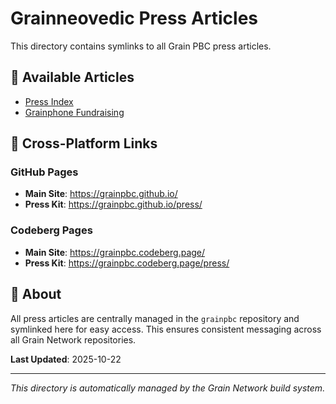 # Grainneovedic Press Articles

This directory contains symlinks to all Grain PBC press articles.

## 📰 Available Articles

- [Press Index](../../grainpbc/press/PRESS-INDEX.md)
- [Grainphone Fundraising](../../grainpbc/press/PRESS-RELEASE-GRAINPHONE-FUNDRAISING.md)

## 🔗 Cross-Platform Links

### GitHub Pages
- **Main Site**: https://grainpbc.github.io/
- **Press Kit**: https://grainpbc.github.io/press/

### Codeberg Pages  
- **Main Site**: https://grainpbc.codeberg.page/
- **Press Kit**: https://grainpbc.codeberg.page/press/

## 📝 About

All press articles are centrally managed in the `grainpbc` repository and symlinked here for easy access. This ensures consistent messaging across all Grain Network repositories.

**Last Updated**: 2025-10-22

---

*This directory is automatically managed by the Grain Network build system.*
